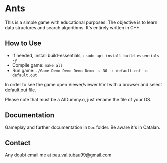 Ants
==========

This is a simple game with educational purposes. The objective is to learn data structures and search algorithms. It's entirely written in C++.

## How to Use

+ If needed, install build-essentials, : `sudo apt install build-essentials -y`
+ Compile game: `make all`
+ Run game: `./Game Demo Demo Demo Demo -s 30 -i default.cnf -o default.out`

In order to see the game open Viewer/viewer.html with a browser and select default.out file.

Please note that must be a AIDummy.o, just rename the file of your OS.

## Documentation

Gameplay and further documentation in `Doc` folder. Be aware it's in Catalan.

## Contact

Any doubt email me at pau.val.tubau99@gmail.com